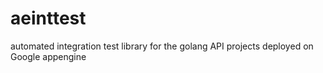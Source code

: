 # aeinttest
automated integration test library for the golang API projects deployed on Google appengine
